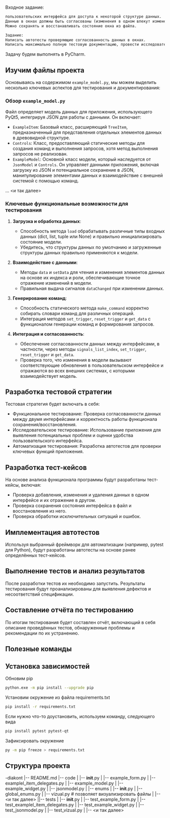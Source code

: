 Входное задание:
```md
пользовательских интерфейса для доступа к некоторой структуре данных.
Данные в окнах должны быть согласованы (изменения в одном влекут изменения в другом).
Можно сохранять и восстанавливать состояние окна из файла.

Задание:
Написать автотесты проверяющие согласованность данных в окнах.
Написать максимально полную тестовую документацию, провести исследовательское тестирование.
```

Задачу будем выполнять в PyCharm.

## Изучим файлы проекта

Основываясь на содержимом `example_model.py`, мы можем выделить несколько ключевых аспектов для тестирования и документирования:

### Обзор `example_model.py`
Файл определяет модель данных для приложения, использующего PyQt5, интегрируя JSON для работы с данными. Он включает:
- `ExampleItem`: Базовый класс, расширяющий `TreeItem`, предназначенный для представления отдельных элементов данных в древовидной структуре.
- `Controls`: Класс, предоставляющий статические методы для создания команд и выполнения запросов, хотя метод выполнения запросов не реализован.
- `ExampleModel`: Основной класс модели, который наследуется от `JsonModel` и `Controls`. Он управляет данными приложения, включая загрузку из JSON и потенциальное сохранение в JSON, манипулирование элементами данных и взаимодействие с внешней системой с помощью команд.

... <и так далее>



### Ключевые функциональные возможности для тестирования
1. **Загрузка и обработка данных**: 
   - Способность метода `load` обрабатывать различные типы входных данных (dict, list, tuple или None) и правильно инициализировать состояние модели.
   - Убедитесь, что структуры данных по умолчанию и загруженные структуры данных правильно применяются к модели.

2. **Взаимодействие с данными**:
   - Методы `data` и `setData` для чтения и изменения элементов данных на основе их индекса и роли, обеспечивающие точное отражение изменений в модели.
   - Правильная выдача сигналов `dataChanged` при изменении данных.

3. **Генерирование команд**:
   - Способность статического метода `make_command` корректно собирать словари команд для различных операций.
   - Интеграция методов `set_trigger`, `reset_trigger` и `get_data` с функционалом генерации команд и формирования запросов.

4. **Интеграция и согласованность**:
   - Обеспечение согласованности данных между интерфейсами, в частности, через методы `signals_list_index`, `set_trigger`, `reset_trigger` и `get_data`.
   - Проверка того, что изменения в модели вызывают соответствующие обновления в пользовательском интерфейсе и отражаются во всех внешних системах, с которыми взаимодействует модель.

   

## Разработка тестовой стратегии

Тестовая стратегия будет включать в себя:

- Функциональное тестирование: Проверка согласованности данных между двумя интерфейсами и корректность работы функционала сохранения/восстановления.
- Исследовательское тестирование: Использование приложения для выявления потенциальных проблем и оценки удобства пользовательского интерфейса.
- Автоматизация тестирования: Разработка автотестов для проверки ключевых функций приложения.

## Разработка тест-кейсов
На основе анализа функционала программы будут разработаны тест-кейсы, включая:

- Проверка добавления, изменения и удаления данных в одном интерфейсе и их отражение в другом. 
- Проверка сохранения состояния интерфейса в файл и восстановления из него. 
- Проверка обработки исключительных ситуаций и ошибок.

## Имплементация автотестов

Используя выбранный фреймворк для автоматизации (например, pytest для Python), будут разработаны автотесты на основе ранее определённых тест-кейсов.

## Выполнение тестов и анализ результатов

После разработки тестов их необходимо запустить. Результаты тестирования будут проанализированы для выявления дефектов и несоответствий спецификации.

## Составление отчёта по тестированию

По итогам тестирования будет составлен отчёт, включающий в себя описание проведённых тестов, обнаруженные проблемы и рекомендации по их устранению.


## Полезные команды



## Установка зависимостей

Обновим pip
```bash
python.exe -m pip install --upgrade pip
```

Установим окружение из файла requirements.txt
```bash
pip install -r requirements.txt
```

Если нужно что-то доустановить, используем команду, следующего вида
```bash
pip install pytest pytest-qt
```

Зафиксировать окружение
```bash
py -m pip freeze > requirements.txt 
```

## Структура проекта
-diakont
|-- README.md
|-- code
|   |-- __init__.py
|   |-- example_form.py
|   |-- examplel_item_delegates.py
|   |-- example_model.py
|   |-- example_widget.py
|   |-- jsonmodel.py
|   |-- enums
|       |-- __init__.py
|       |-- global_enums.py
|   |-- vizual.py  # позволяет визуализировать файлы
|   |-- <и так далее>
||-- tests
|   |-- __init__.py
|   |-- test_example_form.py
|   |-- test_examplel_item_delegates.py
|   |-- test_example_widget.py
|   |-- test_jsonmodel.py
|   |-- test_vizual.py
|   |-- <и так далее>
